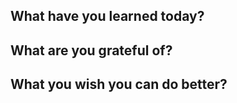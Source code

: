 ## What have you learned today?


## What are you grateful of?


## What you wish you can do better?
